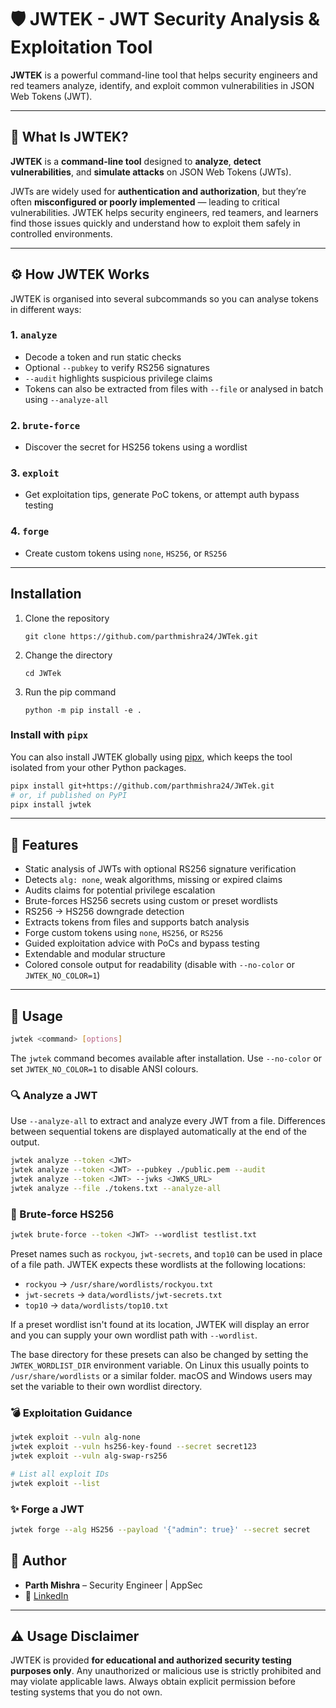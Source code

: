 # 🛡️ JWTEK - JWT Security Analysis & Exploitation Tool

**JWTEK** is a powerful command-line tool that helps security engineers and red teamers analyze, identify, and exploit common vulnerabilities in JSON Web Tokens (JWT).

---

## 🔎 What Is JWTEK?

**JWTEK** is a **command-line tool** designed to **analyze**, **detect vulnerabilities**, and **simulate attacks** on JSON Web Tokens (JWTs).

JWTs are widely used for **authentication and authorization**, but they’re often **misconfigured or poorly implemented** — leading to critical vulnerabilities. JWTEK helps security engineers, red teamers, and learners find those issues quickly and understand how to exploit them safely in controlled environments.

---

## ⚙️ How JWTEK Works

JWTEK is organised into several subcommands so you can analyse tokens in
different ways:

### 1. `analyze`
- Decode a token and run static checks
- Optional `--pubkey` to verify RS256 signatures
- `--audit` highlights suspicious privilege claims
- Tokens can also be extracted from files with `--file` or analysed in batch
  using `--analyze-all`

### 2. `brute-force`
- Discover the secret for HS256 tokens using a wordlist

### 3. `exploit`
- Get exploitation tips, generate PoC tokens, or attempt auth bypass testing

### 4. `forge`
- Create custom tokens using `none`, `HS256`, or `RS256`

---

## Installation
1. Clone the repository
   ```
   git clone https://github.com/parthmishra24/JWTek.git
   ```
2. Change the directory
   ```
   cd JWTek
   ```
3. Run the pip command
   ```
   python -m pip install -e .
   ```

### Install with `pipx`
You can also install JWTEK globally using [pipx](https://pypa.github.io/pipx/),
which keeps the tool isolated from your other Python packages.

```bash
pipx install git+https://github.com/parthmishra24/JWTek.git
# or, if published on PyPI
pipx install jwtek
```
---

## 🚀 Features

- Static analysis of JWTs with optional RS256 signature verification
- Detects `alg: none`, weak algorithms, missing or expired claims
- Audits claims for potential privilege escalation
- Brute-forces HS256 secrets using custom or preset wordlists
- RS256 → HS256 downgrade detection
- Extracts tokens from files and supports batch analysis
- Forge custom tokens using `none`, `HS256`, or `RS256`
- Guided exploitation advice with PoCs and bypass testing
- Extendable and modular structure
- Colored console output for readability (disable with `--no-color` or `JWTEK_NO_COLOR=1`)

---

## 🧰 Usage

```bash
jwtek <command> [options]
```
The `jwtek` command becomes available after installation.
Use `--no-color` or set `JWTEK_NO_COLOR=1` to disable ANSI colours.

### 🔍 Analyze a JWT

Use `--analyze-all` to extract and analyze every JWT from a file. Differences
between sequential tokens are displayed automatically at the end of the output.

```bash
jwtek analyze --token <JWT>
jwtek analyze --token <JWT> --pubkey ./public.pem --audit
jwtek analyze --token <JWT> --jwks <JWKS_URL>
jwtek analyze --file ./tokens.txt --analyze-all
```

### 🔐 Brute-force HS256

```bash
jwtek brute-force --token <JWT> --wordlist testlist.txt
```

Preset names such as `rockyou`, `jwt-secrets`, and `top10` can be used in place
of a file path. JWTEK expects these wordlists at the following locations:

- `rockyou` → `/usr/share/wordlists/rockyou.txt`
- `jwt-secrets` → `data/wordlists/jwt-secrets.txt`
- `top10` → `data/wordlists/top10.txt`

If a preset wordlist isn't found at its location, JWTEK will display an error
and you can supply your own wordlist path with `--wordlist`.

The base directory for these presets can also be changed by setting the
`JWTEK_WORDLIST_DIR` environment variable. On Linux this usually points to
`/usr/share/wordlists` or a similar folder. macOS and Windows users may set the
variable to their own wordlist directory.

### 💣 Exploitation Guidance

```bash
jwtek exploit --vuln alg-none
jwtek exploit --vuln hs256-key-found --secret secret123
jwtek exploit --vuln alg-swap-rs256
```

```bash
# List all exploit IDs
jwtek exploit --list
```

### ✨ Forge a JWT

```bash
jwtek forge --alg HS256 --payload '{"admin": true}' --secret secret
```


## 🧠 Author

- **Parth Mishra** – Security Engineer | AppSec
- 🔗 [LinkedIn](https://www.linkedin.com/in/parthmishra24/)

---

## ⚠️ Usage Disclaimer

JWTEK is provided **for educational and authorized security testing purposes only**.
Any unauthorized or malicious use is strictly prohibited and may violate applicable
laws. Always obtain explicit permission before testing systems that you do not own.

